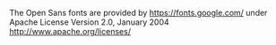The Open Sans fonts  are provided by https://fonts.google.com/  under Apache License Version 2.0, January 2004 http://www.apache.org/licenses/
